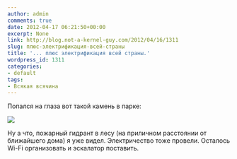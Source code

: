 ```yaml
---
author: admin
comments: true
date: 2012-04-17 06:21:50+00:00
excerpt: None
link: http://blog.not-a-kernel-guy.com/2012/04/16/1311
slug: плюс-электрификация-всей-страны
title: '... плюс электрификация всей страны.'
wordpress_id: 1311
categories:
- default
tags:
- Всякая всячина
---
```


Попался на глаза вот такой камень в парке:

[![](http://blog.not-a-kernel-guy.com/wp-content/uploads/2012/04/stoneplug.jpg)](http://blog.not-a-kernel-guy.com/wp-content/uploads/2012/04/stoneplug.jpg)

Ну а что, пожарный гидрант в лесу (на приличном расстоянии от ближайшего дома) я уже видел. Электричество тоже провели. Осталось Wi-Fi организовать и эскалатор поставить.
